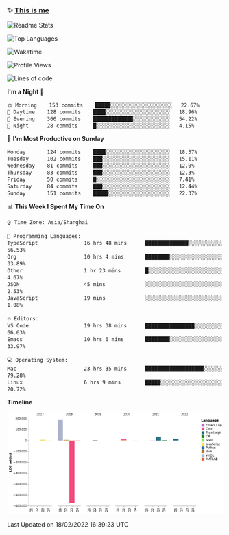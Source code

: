 <!--

**icyzeroice/icyzeroice** is a ✨ _special_ ✨ repository because its `README.md` (this file) appears on your GitHub profile.

Here are some ideas to get you started:

- 🔭 I’m currently working on ...
- 🌱 I’m currently learning ...
- 👯 I’m looking to collaborate on ...
- 🤔 I’m looking for help with ...
- 💬 Ask me about ...
- 📫 How to reach me: ...
- 😄 Pronouns: ...
- ⚡ Fun fact: ...

-->

### ✨ [This is me](https://shakugan.fandom.com/wiki/Serment)

![Readme Stats](https://github-readme-stats.vercel.app/api?username=icyzeroice)

![Top Languages](https://github-readme-stats.vercel.app/api/top-langs/?username=icyzeroice&exclude_repo=scutie2015-digimon&layout=compact&langs_count=5)

![Wakatime](https://github-readme-stats.vercel.app/api/wakatime?username=icyzeroice)

<!--START_SECTION:waka-->
![Profile Views](http://img.shields.io/badge/Profile%20Views-0-blue)

![Lines of code](https://img.shields.io/badge/From%20Hello%20World%20I%27ve%20Written--295%20Thousand%20lines%20of%20code-blue)

**I'm a Night 🦉** 

```text
🌞 Morning    153 commits    █████░░░░░░░░░░░░░░░░░░░░   22.67% 
🌆 Daytime    128 commits    ████░░░░░░░░░░░░░░░░░░░░░   18.96% 
🌃 Evening    366 commits    █████████████░░░░░░░░░░░░   54.22% 
🌙 Night      28 commits     █░░░░░░░░░░░░░░░░░░░░░░░░   4.15%

```
📅 **I'm Most Productive on Sunday** 

```text
Monday       124 commits    ████░░░░░░░░░░░░░░░░░░░░░   18.37% 
Tuesday      102 commits    ███░░░░░░░░░░░░░░░░░░░░░░   15.11% 
Wednesday    81 commits     ███░░░░░░░░░░░░░░░░░░░░░░   12.0% 
Thursday     83 commits     ███░░░░░░░░░░░░░░░░░░░░░░   12.3% 
Friday       50 commits     █░░░░░░░░░░░░░░░░░░░░░░░░   7.41% 
Saturday     84 commits     ███░░░░░░░░░░░░░░░░░░░░░░   12.44% 
Sunday       151 commits    █████░░░░░░░░░░░░░░░░░░░░   22.37%

```


📊 **This Week I Spent My Time On** 

```text
⌚︎ Time Zone: Asia/Shanghai

💬 Programming Languages: 
TypeScript               16 hrs 48 mins      ██████████████░░░░░░░░░░░   56.53% 
Org                      10 hrs 4 mins       ████████░░░░░░░░░░░░░░░░░   33.89% 
Other                    1 hr 23 mins        █░░░░░░░░░░░░░░░░░░░░░░░░   4.67% 
JSON                     45 mins             ░░░░░░░░░░░░░░░░░░░░░░░░░   2.53% 
JavaScript               19 mins             ░░░░░░░░░░░░░░░░░░░░░░░░░   1.08%

🔥 Editors: 
VS Code                  19 hrs 38 mins      ████████████████░░░░░░░░░   66.03% 
Emacs                    10 hrs 6 mins       ████████░░░░░░░░░░░░░░░░░   33.97%

💻 Operating System: 
Mac                      23 hrs 35 mins      ███████████████████░░░░░░   79.28% 
Linux                    6 hrs 9 mins        █████░░░░░░░░░░░░░░░░░░░░   20.72%

```

**Timeline**

![Chart not found](https://raw.githubusercontent.com/icyzeroice/icyzeroice/main/charts/bar_graph.png) 


 Last Updated on 18/02/2022 16:39:23 UTC
<!--END_SECTION:waka-->

<!--

### Related
- https://github.com/abhisheknaiidu/awesome-github-profile-readme
- https://github.com/coderjojo/creative-profile-readme
- https://github.com/elangosundar/awesome-README-templates
- https://github.com/durgeshsamariya/awesome-github-profile-readme-templates
- https://github.com/anmol098/waka-readme-stats

-->
